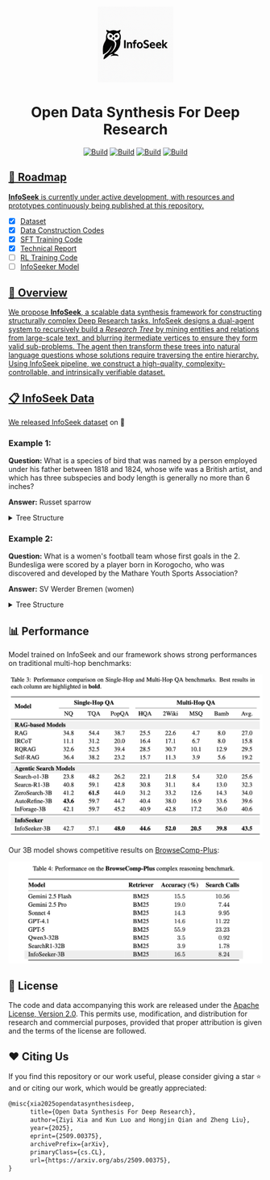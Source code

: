 <div align="center">
  <img src="./assets/InfoSeek_logo.png" width="150px">
</div>
<h1 align="center">Open Data Synthesis For Deep Research</h1>

<p align="center">
    <a href="https://arxiv.org/abs/2509.00375"><img alt="Build" src="http://img.shields.io/badge/arXiv-InfoSeek-B31B1B.svg?logo=arxiv"></a>
    <a href="https://github.com/VectorSpaceLab/InfoSeek"><img alt="Build" src="https://img.shields.io/badge/Github-InfoSeek-blue?logo=github"></a>
    <a href="https://huggingface.co/datasets/Lk123/InfoSeek"><img alt="Build" src="https://img.shields.io/badge/🤗 Datasets-InfoSeek-yellow"></a>
    <a href="https://opensource.org/license/apache-2-0"><img alt="Build" src="https://img.shields.io/badge/LICENSE-Apache2.0-green.svg">
</p>

## 🔎 Roadmap
**InfoSeek**  is currently under active development, with resources and prototypes continuously being published at this repository.
- [x] Dataset
- [x] Data Construction Codes
- [x] SFT Training Code
- [x] Technical Report
- [ ] RL Training Code
- [ ] InfoSeeker Model

## 🔆 Overview
We propose **InfoSeek**, a scalable data synthesis framework for constructing structurally complex Deep Research tasks. InfoSeek designs a dual-agent system to recursively build a *Research Tree* by mining entities and relations from large-scale text, and blurring itermediate vertices to ensure they form valid sub-problems. The agent then transform these trees into natural language questions whose solutions require traversing the entire hierarchy. Using InfoSeek pipeline, we construct a high-quality, complexity-controllable, and intrinsically verifiable dataset.

## 📋 InfoSeek Data

We released [InfoSeek dataset](https://huggingface.co/datasets/Lk123/InfoSeek) on 🤗

### Example 1:
**Question:** What is a species of bird that was named by a person employed under his father between 1818 and 1824, whose wife was a British artist, and which has three subspecies and body length is generally no more than 6 inches?

**Answer:** Russet sparrow

<details>
  <summary>Tree Structure</summary>
  
```
{
  "root": {
    "id": "A",
    "entity": "Russet sparrow",
    "question": "What is a species of bird that was named by a person employed under his father between 1818 and 1824, whose wife was a British artist, and which has three subspecies and body length is generally no more than 6 inches?",
    "claims": [
      { "target_id": "B", "claim": "A was named by B" },
      { "target_id": "C", "claim": "A has three subspecies" },
      { "target_id": "D", "claim": "A's body length is generally no more than 6 inches" }
    ],
    "children": [
      {
        "id": "B",
        "entity": "John Gould",
        "claims": [
          { "target_id": "E", "claim": "B was employed by his father between 1818 and 1824" },
          { "target_id": "F", "claim": "B's wife was F" }
        ],
        "children": [
          { "id": "E", "entity": "None", "claims": [], "children": [] },
          { "id": "F", "entity": "Elizabeth Gould", "claims": [], "children": [] }
        ]
      },
      { "id": "C", "entity": "None", "claims": [], "children": [] },
      { "id": "D", "entity": "None", "claims": [], "children": [] }
    ]
  }
}
```

```
(A: Russet sparrow)
 │
 │
 │── [claim] "was named by" ──> (B: John Gould)
 │    │
 │    │
 │    │── [claim] "was employed by his father (1818-1824)"
 │    │
 │    │
 │    │── [claim] "wife was" ──> (F: Elizabeth Gould)
 │
 │
 │── [claim] "has three subspecies"
 │
 │
 │── [claim] "body length is generally no more than 6 inches"
```
</details>

### Example 2:

**Question:** What is a women's football team whose first goals in the 2. Bundesliga were scored by a player born in Korogocho, who was discovered and developed by the Mathare Youth Sports Association?

**Answer:** SV Werder Bremen (women)

<details>
    <summary>Tree Structure</summary>
  
```
{
  "root": {
    "id": "A",
    "entity": "SV Werder Bremen (women)",
    "question": "What is a women's football team whose first goals in the 2. Bundesliga were scored by a player born in Korogocho, who was discovered and developed by the Mathare Youth Sports Association?",
    "claims": [
      { "target_id": "B", "claim": "A's first goals in the 2. Bundesliga were scored by B" }
    ],
    "children": [
      {
        "id": "B",
        "entity": "Doreen Nabwire",
        "claims": [
          { "target_id": "C", "claim": "B was discovered and developed by C" },
          { "target_id": "D", "claim": "B was born in D" }
        ],
        "children": [
          { "id": "C", "entity": "Mathare Youth Sports Association", "claims": [], "children": [] },
          { "id": "D", "entity": "Korogocho", "claims": [], "children": [] }
        ]
      }
    ]
  }
}
```

```
(A: SV Werder Bremen (women))
 │
 │
 │── [claim] "first goals scored by" ──> (B: Doreen Nabwire)
      │
      │
      │── [claim] "discovered and developed by" ──> (C:Mathare Youth Sports Association)
      │
      │
      │── [claim] "was born in" ──> (D: Korogocho)
```
</details>


## 📊 Performance
Model trained on InfoSeek and our framework shows strong performances on traditional multi-hop benchmarks:

<img src="./assets/results.png" width="800">

Our 3B model shows competitive results on [BrowseComp-Plus](https://github.com/texttron/BrowseComp-Plus):

<img src="./assets/browsecomp_plus.png" width="800">

## 📄 License
The code and data accompanying this work are released under the [Apache License, Version 2.0](./LICENSE). This permits use, modification, and distribution for research and commercial purposes, provided that proper attribution is given and the terms of the license are followed.

## ❤️ Citing Us
If you find this repository or our work useful, please consider giving a star ⭐ and or citing our work, which would be greatly appreciated:
```
@misc{xia2025opendatasynthesisdeep,
      title={Open Data Synthesis For Deep Research}, 
      author={Ziyi Xia and Kun Luo and Hongjin Qian and Zheng Liu},
      year={2025},
      eprint={2509.00375},
      archivePrefix={arXiv},
      primaryClass={cs.CL},
      url={https://arxiv.org/abs/2509.00375}, 
}
```
